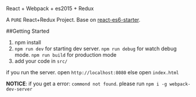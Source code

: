 React + Webpack + es2015 + Redux

A ```PURE``` React+Redux Project.
Base on [react-es6-starter](https://github.com/Frezc/react-es6-starter).

##Getting Started

1. npm install
2. ```npm run dev``` for starting dev server. ```npm run debug``` for watch debug mode. ```npm run build``` for production mode
3. add your code in ```src/```

if you run the server. open ```http://localhost:8080```
else open ```index.html```

**NOTICE**: if you get a error: ```commond not found```. please run ```npm i -g webpack-dev-server```
